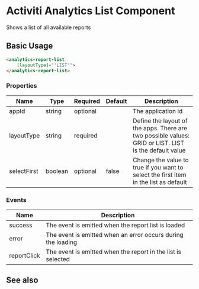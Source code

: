 # Activiti Analytics List Component

Shows a list of all available reports

## Basic Usage

```html
<analytics-report-list
    [layoutType]="'LIST'">
</analytics-report-list>
```

### Properties

| Name | Type | Required | Default | Description |
| --- | --- | --- | --- | --- |
| appId | string | optional | | The application id |
| layoutType | string | required | | Define the layout of the apps. There are two possible values: GRID or LIST. LIST is the default value|
| selectFirst | boolean | optional | false | Change the value to true if you want to select the first item in the list as default|

### Events

| Name | Description |
| --- | --- |
| success | The event is emitted when the report list is loaded |
| error | The event is emitted when an error occurs during the loading |
| reportClick | The event is emitted when the report in the list is selected |

<!-- Don't edit the See also section. Edit seeAlsoGraph.json and run config/generateSeeAlso.js -->
<!-- seealso start -->
## See also


<!-- seealso end -->